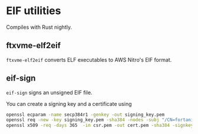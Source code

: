 # EIF utilities

Compiles with Rust nightly.

## ftxvme-elf2eif

`ftxvme-elf2eif` converts ELF executables to AWS Nitro's EIF format.

## eif-sign

`eif-sign` signs an unsigned EIF file.

You can create a signing key and a certificate using

```bash
openssl ecparam -name secp384r1 -genkey -out signing_key.pem
openssl req -new -key signing_key.pem -sha384 -nodes -subj "/CN=fortanix" -out csr.pem
openssl x509 -req -days 365  -in csr.pem -out cert.pem -sha384 -signkey signing_key.pem
```
